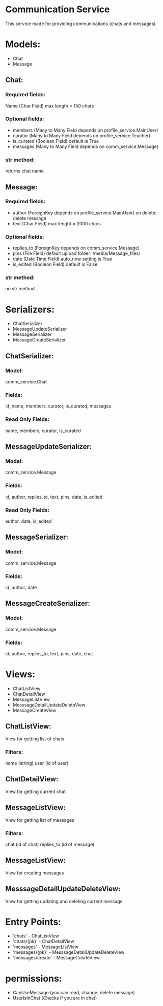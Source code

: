 # Communication Service
This service made for providing communications (chats and messages)

# Models:

- Chat
- Message

## Chat:

### Required fields: 

Name (Char Field) max length = 150 chars

### Optional fields:

- members (Many to Many Field depends on profile_service.MainUser) 
- curator (Many to Many Field depends on profile_service.Teacher)
- is_curated (Boolean Field) default is True
- messages (Many to Many Field depends on comm_service.Message)

### str method: 

returns chat name

## Message:

### Required fields: 

- author (ForeignKey depends on profile_service.MainUser) on delete: delete message
- text (Char Field) max lenght = 2000 chars

### Optional fields:

- replies_to (ForeignKey depends on comm_service.Message)
- pins (File Field) default upload folder: /media/Message_files/
- date (Date Time Field) auto_now setting is True
- is_edited (Boolean Field) default is False

### str method: 

no str method

# Serializers:

- ChatSerializer
- MessageUpdateSerializer
- MessageSerializer
- MessageCreateSerializer

## ChatSerializer:

### Model: 
comm_service.Chat

### Fields:
id, name, members, curator, is_curated, messages

### Read Only Fields:
name, members, curator, is_curated

## MessageUpdateSerializer:

### Model: 
comm_service.Message

### Fields:
id, author, replies_to, text, pins, date, is_edited

### Read Only Fields:
author, date, is_edited

## MessageSerializer:

### Model: 
comm_service.Message

### Fields:
id, author, date

## MessageCreateSerializer:

### Model: 
comm_service.Message

### Fields:
id, author, replies_to, text, pins, date, chat


# Views:

- ChatListView
- ChatDetailView
- MessageListView
- MesssageDetailUpdateDeleteView
- MessageCreateView

## ChatListView:
View for getting list of chats

### Filters: 
name (string)
user (id of user)

## ChatDetailView:
View for getting current chat

## MessageListView:
View for getting list of messages

### Filters: 
chat (id of chat)
replies_to (id of message)

## MessageListView:
View for creating messages

## MesssageDetailUpdateDeleteView:
View for getting updating and deleting current message

# Entry Points:
- 'chats' - ChatListView
- 'chats/{pk}' - ChatDetailView
- 'messages' - MessageListView
- 'messages/{pk}' - MesssageDetailUpdateDeleteView
- 'messages/create' - MessageCreateView

# permissions:
- CanUseMessage (you can read, change, delete message)
- UserIsInChat (Checks if you are in chat)
